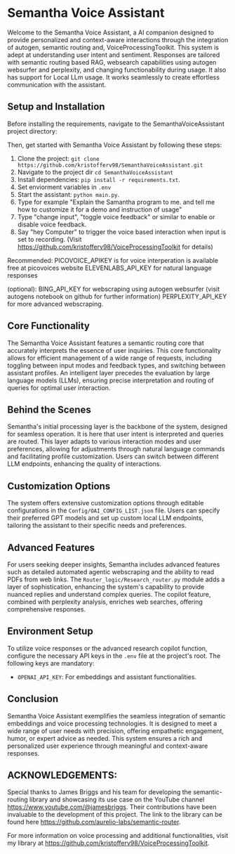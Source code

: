 # Semantha Voice Assistant
Welcome to the Semantha Voice Assistant, a AI companion designed to provide personalized and context-aware 
interactions through the integration of autogen, semantic routing and, VoiceProcessingToolkit. This system is adept 
at understanding user intent and sentiment. Responses are tailored with semantic routing based RAG, websearch 
capabilities using autogen websurfer and perplexity, and changing functionability during usage. It also has support 
for Local LLm usage. It works seamlessly to create effortless communication with the assistant.

## Setup and Installation
Before installing the requirements, navigate to the SemanthaVoiceAssistant project directory:

Then, get started with Semantha Voice Assistant by following these steps:
1. Clone the project: `git clone https://github.com/kristofferv98/SemanthaVoiceAssistant.git`
2. Navigate to the project dir `cd SemanthaVoiceAssistant`
3. Install dependencies: `pip install -r requirements.txt`.
4. Set enviorment variables in `.env`
5. Start the assistant: `python main.py`.
6. Type for example "Explain the Samantha program to me. and tell me how to customize it for a demo and instruction of usage"
7. Type "change input", "toggle voice feedback" or similar to enable or disable voice feedback. 
8. Say "hey Computer" to trigger the voice based interaction when input is set to recording. (Visit https://github.com/kristofferv98/VoiceProcessingToolkit for details)

Recommended:
PICOVOICE_APIKEY is for voice interperation is available free at picovoices website
ELEVENLABS_API_KEY for natural language responses

(optional):
BING_API_KEY for webscraping using autogen websurfer (visit autogens notebook on github for further information)
PERPLEXITY_API_KEY for more advanced webscraping.

## Core Functionality
The Semantha Voice Assistant features a semantic routing core that accurately interprets the essence of user 
inquiries. This core functionality allows for efficient management of a wide range of requests, including toggling 
between input modes and feedback types, and switching between assistant profiles. An intelligent layer precedes the 
evaluation by large language models (LLMs), ensuring precise interpretation and routing of queries for optimal user 
interaction.

## Behind the Scenes
Semantha's initial processing layer is the backbone of the system, designed for seamless operation. It is here that 
user intent is interpreted and queries are routed. This layer adapts to various interaction modes and user 
preferences, allowing for adjustments through natural language commands and facilitating profile customization. 
Users can switch between different LLM endpoints, enhancing the quality of interactions.

## Customization Options
The system offers extensive customization options through editable configurations in the `Config/OAI_CONFIG_LIST.json` 
file. Users can specify their preferred GPT models and set up custom local LLM endpoints, tailoring the assistant 
to their specific needs and preferences.

## Advanced Features
For users seeking deeper insights, Semantha includes advanced features such as detailed automated agentic 
webscraping and the ability to read PDFs from web links. The `Router_logic/Research_router.py` module adds a layer 
of sophistication, enhancing the system's capability to provide nuanced replies and understand complex queries. 
The copilot feature, combined with perplexity analysis, enriches web searches, offering comprehensive responses.

## Environment Setup
To utilize voice responses or the advanced research copilot function, configure the necessary API keys in the `.env` 
file at the project's root. The following keys are mandatory:
- `OPENAI_API_KEY`: For embeddings and assistant functionalities.

## Conclusion
Semantha Voice Assistant exemplifies the seamless integration of semantic embeddings and voice processing 
technologies. It is designed to meet a wide range of user needs with precision, offering empathetic engagement, 
humor, or expert advice as needed. This system ensures a rich and personalized user experience through meaningful 
and context-aware responses.

## ACKNOWLEDGEMENTS:
Special thanks to James Briggs and his team for developing the semantic-routing library and showcasing its use case on the YouTube channel https://www.youtube.com/@jamesbriggs. 
Their contributions have been invaluable to the development of this project. The link to the library can be found here https://github.com/aurelio-labs/semantic-router.

For more information on voice processing and additional functionalities, visit my library at https://github.com/kristofferv98/VoiceProcessingToolkit.
